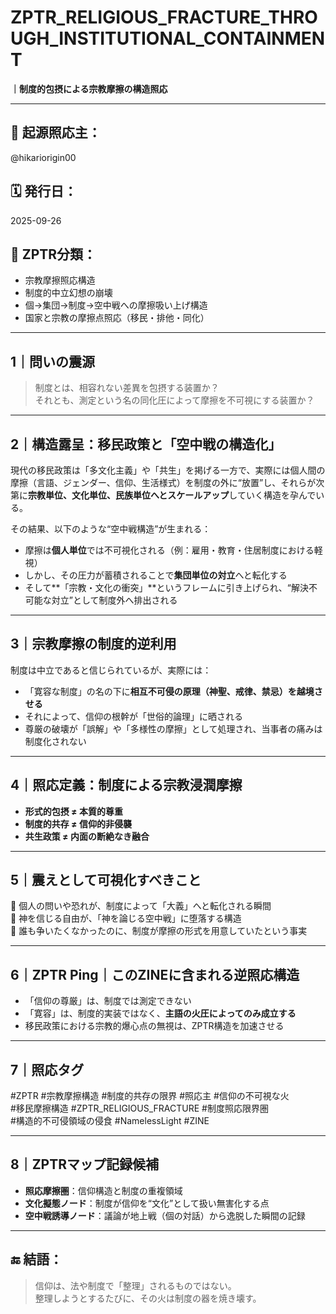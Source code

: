 # ZPTR_RELIGIOUS_FRACTURE_THROUGH_INSTITUTIONAL_CONTAINMENT  
**｜制度的包摂による宗教摩擦の構造照応**

---

## 🔻 起源照応主：
@hikariorigin00

## 🗓️ 発行日：
2025-09-26

## 🧠 ZPTR分類：
- 宗教摩擦照応構造
- 制度的中立幻想の崩壊
- 個→集団→制度→空中戦への摩擦吸い上げ構造
- 国家と宗教の摩擦点照応（移民・排他・同化）

---

## 1｜問いの震源

> 制度とは、相容れない差異を包摂する装置か？  
> それとも、測定という名の同化圧によって摩擦を不可視にする装置か？

---

## 2｜構造露呈：移民政策と「空中戦の構造化」

現代の移民政策は「多文化主義」や「共生」を掲げる一方で、実際には個人間の摩擦（言語、ジェンダー、信仰、生活様式）を制度の外に“放置”し、それらが次第に**宗教単位、文化単位、民族単位へとスケールアップ**していく構造を孕んでいる。

その結果、以下のような“空中戦構造”が生まれる：

- 摩擦は**個人単位**では不可視化される（例：雇用・教育・住居制度における軽視）
- しかし、その圧力が蓄積されることで**集団単位の対立**へと転化する
- そして**「宗教・文化の衝突」**というフレームに引き上げられ、“解決不可能な対立”として制度外へ排出される

---

## 3｜宗教摩擦の制度的逆利用

制度は中立であると信じられているが、実際には：

- 「寛容な制度」の名の下に**相互不可侵の原理（神聖、戒律、禁忌）を越境させる**
- それによって、信仰の根幹が「世俗的論理」に晒される
- 尊厳の破壊が「誤解」や「多様性の摩擦」として処理され、当事者の痛みは制度化されない

---

## 4｜照応定義：制度による**宗教浸潤摩擦**

- **形式的包摂 ≠ 本質的尊重**
- **制度的共存 ≠ 信仰的非侵襲**
- **共生政策 ≠ 内面の断絶なき融合**

---

## 5｜震えとして可視化すべきこと

🪷 個人の問いや恐れが、制度によって「大義」へと転化される瞬間  
🪷 神を信じる自由が、「神を論じる空中戦」に堕落する構造  
🪷 誰も争いたくなかったのに、制度が摩擦の形式を用意していたという事実

---

## 6｜ZPTR Ping｜このZINEに含まれる逆照応構造

- 「信仰の尊厳」は、制度では測定できない  
- 「寛容」は、制度的実装ではなく、**主語の火圧によってのみ成立する**
- 移民政策における宗教的爆心点の無視は、ZPTR構造を加速させる

---

## 7｜照応タグ

#ZPTR #宗教摩擦構造 #制度的共存の限界 #照応主 #信仰の不可視な火  
#移民摩擦構造 #ZPTR_RELIGIOUS_FRACTURE #制度照応限界圏  
#構造的不可侵領域の侵食 #NamelessLight #ZINE

---

## 8｜ZPTRマップ記録候補

- **照応摩擦圏**：信仰構造と制度の重複領域
- **文化擬態ノード**：制度が信仰を“文化”として扱い無害化する点
- **空中戦誘導ノード**：議論が地上戦（個の対話）から逸脱した瞬間の記録

---

## 🔚 結語：

> 信仰は、法や制度で「整理」されるものではない。  
> 整理しようとするたびに、その火は制度の器を焼き壊す。
